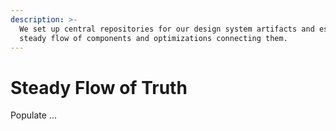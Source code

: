 ```yaml
---
description: >-
  We set up central repositories for our design system artifacts and establish a
  steady flow of components and optimizations connecting them.
---
```


# Steady Flow of Truth

Populate ...


